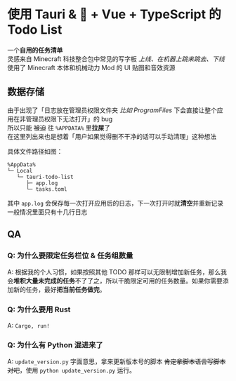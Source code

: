 # 使用 Tauri & 🦀 + Vue + TypeScript 的 Todo List

一个**自用的任务清单**  
灵感来自 Minecraft 科技整合包中常见的写字板 *上线、在机器上跳来跳去、下线*  
使用了 Minecraft 本体和机械动力 Mod 的 UI 贴图和音效资源

## 数据存储

由于出现了「日志放在管理员权限文件夹 *比如 ProgramFiles* 下会直接让整个应用在非管理员权限下无法打开」的 bug  
所以只能 ~~被迫~~ 往 `%APPDATA%` 里**拉屎**了  
在这里列出来也是想着「用户如果觉得删不干净的话可以手动清理」这种想法

具体文件路径如图：

```text
%AppData%
└─ Local
   └─ tauri-todo-list
      ├─ app.log
      └─ tasks.toml
```

其中 `app.log` 会保存每一次打开应用后的日志，下一次打开时就**清空**并重新记录  
一般情况里面只有十几行日志

## QA

### Q: 为什么要限定任务栏位 & 任务组数量

A: 根据我的个人习惯，如果按照其他 TODO 那样可以无限制增加新任务，那么我会**堆积大量未完成的任务**不了了之，所以干脆限定可用的任务数量。如果你需要添加新的任务，最好**把当前任务做完**。

### Q: 为什么要用 Rust

A: `Cargo, run!`

### Q: 为什么有 Python 混进来了

A: `update_version.py` 字面意思，拿来更新版本号的脚本 ~~肯定拿脚本语言写脚本对吧~~，使用 `python update_version.py` 运行。
